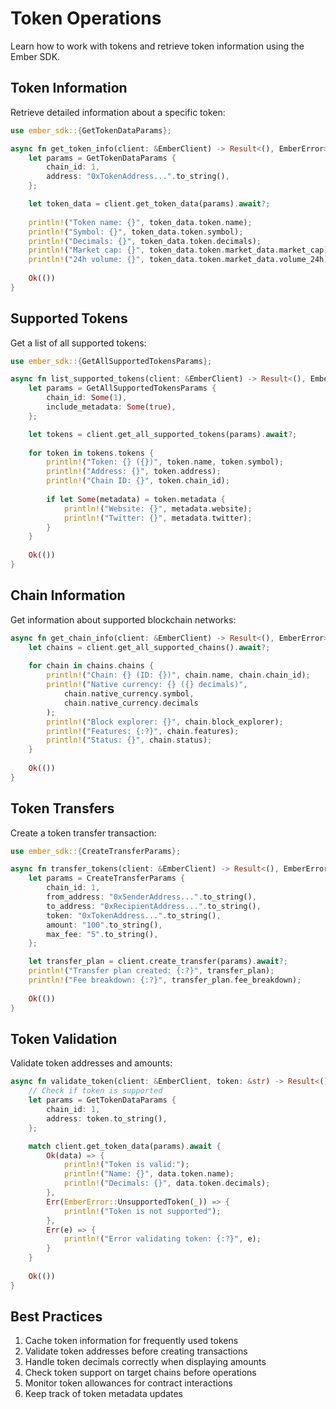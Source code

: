 # Token Operations

Learn how to work with tokens and retrieve token information using the Ember SDK.

## Token Information

Retrieve detailed information about a specific token:

```rust
use ember_sdk::{GetTokenDataParams};

async fn get_token_info(client: &EmberClient) -> Result<(), EmberError> {
    let params = GetTokenDataParams {
        chain_id: 1,
        address: "0xTokenAddress...".to_string(),
    };

    let token_data = client.get_token_data(params).await?;
    
    println!("Token name: {}", token_data.token.name);
    println!("Symbol: {}", token_data.token.symbol);
    println!("Decimals: {}", token_data.token.decimals);
    println!("Market cap: {}", token_data.token.market_data.market_cap);
    println!("24h volume: {}", token_data.token.market_data.volume_24h);
    
    Ok(())
}
```

## Supported Tokens

Get a list of all supported tokens:

```rust
use ember_sdk::{GetAllSupportedTokensParams};

async fn list_supported_tokens(client: &EmberClient) -> Result<(), EmberError> {
    let params = GetAllSupportedTokensParams {
        chain_id: Some(1),
        include_metadata: Some(true),
    };

    let tokens = client.get_all_supported_tokens(params).await?;
    
    for token in tokens.tokens {
        println!("Token: {} ({})", token.name, token.symbol);
        println!("Address: {}", token.address);
        println!("Chain ID: {}", token.chain_id);
        
        if let Some(metadata) = token.metadata {
            println!("Website: {}", metadata.website);
            println!("Twitter: {}", metadata.twitter);
        }
    }
    
    Ok(())
}
```

## Chain Information

Get information about supported blockchain networks:

```rust
async fn get_chain_info(client: &EmberClient) -> Result<(), EmberError> {
    let chains = client.get_all_supported_chains().await?;
    
    for chain in chains.chains {
        println!("Chain: {} (ID: {})", chain.name, chain.chain_id);
        println!("Native currency: {} ({} decimals)", 
            chain.native_currency.symbol,
            chain.native_currency.decimals
        );
        println!("Block explorer: {}", chain.block_explorer);
        println!("Features: {:?}", chain.features);
        println!("Status: {}", chain.status);
    }
    
    Ok(())
}
```

## Token Transfers

Create a token transfer transaction:

```rust
use ember_sdk::{CreateTransferParams};

async fn transfer_tokens(client: &EmberClient) -> Result<(), EmberError> {
    let params = CreateTransferParams {
        chain_id: 1,
        from_address: "0xSenderAddress...".to_string(),
        to_address: "0xRecipientAddress...".to_string(),
        token: "0xTokenAddress...".to_string(),
        amount: "100".to_string(),
        max_fee: "5".to_string(),
    };

    let transfer_plan = client.create_transfer(params).await?;
    println!("Transfer plan created: {:?}", transfer_plan);
    println!("Fee breakdown: {:?}", transfer_plan.fee_breakdown);
    
    Ok(())
}
```

## Token Validation

Validate token addresses and amounts:

```rust
async fn validate_token(client: &EmberClient, token: &str) -> Result<(), EmberError> {
    // Check if token is supported
    let params = GetTokenDataParams {
        chain_id: 1,
        address: token.to_string(),
    };

    match client.get_token_data(params).await {
        Ok(data) => {
            println!("Token is valid:");
            println!("Name: {}", data.token.name);
            println!("Decimals: {}", data.token.decimals);
        },
        Err(EmberError::UnsupportedToken(_)) => {
            println!("Token is not supported");
        },
        Err(e) => {
            println!("Error validating token: {:?}", e);
        }
    }
    
    Ok(())
}
```

## Best Practices

1. Cache token information for frequently used tokens
2. Validate token addresses before creating transactions
3. Handle token decimals correctly when displaying amounts
4. Check token support on target chains before operations
5. Monitor token allowances for contract interactions
6. Keep track of token metadata updates 